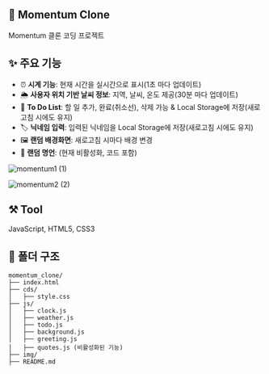 ## 📌 Momentum Clone
Momentum 클론 코딩 프로젝트
  
## ✨ 주요 기능
- ⏰ **시계 기능**: 현재 시간을 실시간으로 표시(1초 마다 업데이트)
- 🌦 **사용자 위치 기반 날씨 정보**: 지역, 날씨, 온도 제공(30분 마다 업데이트)
- 📝 **To Do List**: 할 일 추가, 완료(취소선), 삭제 가능 & Local Storage에 저장(새로고침 시에도 유지)
- 🏷 **닉네임 입력**: 입력된 닉네임을 Local Storage에 저장(새로고침 시에도 유지)
- 🖼 **랜덤 배경화면**: 새로고침 시마다 배경 변경
- 📜 **랜덤 명언**: (현재 비활성화, 코드 포함)

  
![momentum1 (1)](https://github.com/user-attachments/assets/27b9fe24-f1a3-4609-96cd-5b5b2db5b0a4)

  
![momentum2 (2)](https://github.com/user-attachments/assets/cdb50611-1453-49f4-b7e1-9714dc5b9b75)
  
## ⚒️ Tool
JavaScript, HTML5, CSS3

  
## 📂 폴더 구조

```
momentum_clone/
├── index.html
├── cds/
│   ├── style.css
├── js/
│   ├── clock.js
│   ├── weather.js
│   ├── todo.js
│   ├── background.js
│   ├── greeting.js
│   ├── quotes.js (비활성화된 기능)
├── img/
├── README.md
```
